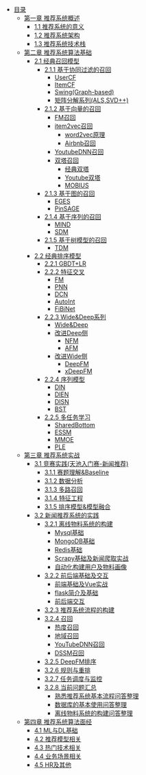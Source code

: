 <!-- docs/_sidebar.md -->

- [目录](README.md)
    - [第一章 推荐系统概述]()
        - [1.1 推荐系统的意义](ch01/1.1)
        - [1.2 推荐系统架构](ch01/1.2)
        - [1.3 推荐系统技术栈](ch01/1.3)
    - [第二章 推荐系统算法基础]()
        - [2.1 经典召回模型]()
            - [2.1.1 基于协同过滤的召回]()
                - [UserCF]()
                - [ItemCF]()
                - [Swing(Graph-based)](/推荐算法基础/经典召回模型/基于协同过滤的召回/Swing(Graph-based))
                - [矩阵分解系列(ALS,SVD++)]()
            - [2.1.2 基于向量的召回]()
                - [FM召回]()
                - [item2vec召回]()
                    - [word2vec原理]()
                    - [Airbnb召回]()
                - [YoutubeDNN召回]()
                - [双塔召回]()
                    - [经典双塔]()
                    - [Youtube双塔]()
                    - [MOBIUS]()
            - [2.1.3 基于图的召回]()
                - [EGES](/推荐算法基础/经典召回模型/基于图的召回/EGES)
                - [PinSAGE]()
            - [2.1.4 基于序列的召回]()
                - [MIND](/推荐算法基础/经典召回模型/基于序列的召回/MIND模型)
                - [SDM](/推荐算法基础/经典召回模型/基于序列的召回/SDM模型)
            - [2.1.5 基于树模型的召回]()
                - [TDM]()
        - [2.2 经典排序模型]()
            - [2.2.1 GBDT+LR](/推荐算法基础/经典排序模型/GBDT+LR)
            - [2.2.2 特征交叉]()
                - [FM](/推荐算法基础/经典排序模型/特征交叉/FM)
                - [PNN](/推荐算法基础/经典排序模型/特征交叉/PNN)
                - [DCN](/推荐算法基础/经典排序模型/特征交叉/DCN)
                - [AutoInt]()
                - [FiBiNet]()
            - [2.2.3 Wide&Deep系列]()
                - [Wide&Deep](/推荐算法基础/经典排序模型/Wide&Deep系列/Wide&Deep)
                - [改进Deep侧]()
                    - [NFM](/推荐算法基础/经典排序模型/Wide&Deep系列/NFM)
                    - [AFM](/推荐算法基础/经典排序模型/Wide&Deep系列/AFM)
                - [改进Wide侧]()
                    - [DeepFM](/推荐算法基础/经典排序模型/Wide&Deep系列/DeepFM)
                    - [xDeepFM]()
            - [2.2.4 序列模型]()
                - [DIN](/推荐算法基础/经典排序模型/序列模型/DIN)
                - [DIEN](/推荐算法基础/经典排序模型/序列模型/DIEN)
                - [DISN]()
                - [BST]()
            - [2.2.5 多任务学习]()
                - [SharedBottom]()
                - [ESSM]()
                - [MMOE]()
                - [PLE]()
    - [第三章 推荐系统实战]()
        - [3.1 竞赛实践(天池入门赛-新闻推荐)]()
            - [3.1.1 赛题理解&Baseline](/推荐系统实战/竞赛实践/markdown/赛题理解+Baseline)
            - [3.1.2 数据分析](/推荐系统实战/竞赛实践/markdown/数据分析)
            - [3.1.3 多路召回](/推荐系统实战/竞赛实践/markdown/多路召回)
            - [3.1.4 特征工程](/推荐系统实战/竞赛实践/markdown/特征工程)
            - [3.1.5 排序模型&模型融合](/推荐系统实战/竞赛实践/markdown/排序模型&模型融合)
        - [3.2 新闻推荐系统的实践]()
            - [3.2.1 离线物料系统的构建]()
                - [Mysql基础](/推荐系统实战/新闻推荐系统实践/Mysql基础)
                - [MongoDB基础](/推荐系统实战/新闻推荐系统实践/MongoDB基础)
                - [Redis基础](/推荐系统实战/新闻推荐系统实践/Redis基础)
                - [Scrapy基础及新闻爬取实战](/推荐系统实战/新闻推荐系统实践/scrapy基础及新闻爬取实战)
                - [自动化构建用户及物料画像](/推荐系统实战/新闻推荐系统实践/自动化构建用户及物料画像)
            - [3.2.2 前后端基础及交互]()
                - [前端基础及Vue实战](/推荐系统实战/新闻推荐系统实践/前端基础及Vue实战)
                - [flask简介及基础](/推荐系统实战/新闻推荐系统实践/flask简介及基础)
                - [前后端交互](/推荐系统实战/新闻推荐系统实践/前后端交互)
            - [3.2.3 推荐系统流程的构建](/推荐系统实战/新闻推荐系统实践/推荐系统流程的构建)
            - [3.2.4 召回]()
                - [热度召回]()
                - [地域召回]()
                - [YouTubeDNN召回](/推荐系统实战/新闻推荐系统实践/YouTubeDNN召回)
                - [DSSM召回](/推荐系统实战/新闻推荐系统实践/DSSM召回)
            - [3.2.5 DeepFM排序]()
            - [3.2.6 规则与重排]()
            - [3.2.7 任务调度与监控]()
            - [3.2.8 当前问题汇总]()
                - [熟悉推荐系统基本流程问答整理](/推荐系统实战/新闻推荐系统实践/熟悉推荐系统基本流程问答整理)
                - [数据库的基本使用问答整理](/推荐系统实战/新闻推荐系统实践/数据库的基本使用问答整理)
                - [离线物料系统的构建问答整理](/推荐系统实战/新闻推荐系统实践/离线物料系统的构建问答整理)
    - [第四章 推荐系统算法面经]()
        - [4.1 ML与DL基础](/推荐算法面经/ML与DL基础)
        - [4.2 推荐模型相关](/推荐算法面经/推荐模型相关)
        - [4.3 热门技术相关](/推荐算法面经/热门技术相关)
        - [4.4 业务场景相关](/推荐算法面经/业务场景相关)
        - [4.5 HR及其他](/推荐算法面经/HR及其他)
